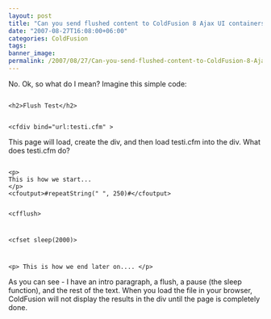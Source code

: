 ```yaml
---
layout: post
title: "Can you send flushed content to ColdFusion 8 Ajax UI containers?"
date: "2007-08-27T16:08:00+06:00"
categories: ColdFusion 
tags: 
banner_image: 
permalink: /2007/08/27/Can-you-send-flushed-content-to-ColdFusion-8-Ajax-UI-containers
---
```


No. Ok, so what do I mean? Imagine this simple code:

<code>
&lt;h2&gt;Flush Test&lt;/h2&gt;

&lt;cfdiv bind="url:testi.cfm" &gt;
</code>

This page will load, create the div, and then load testi.cfm into the div. What does testi.cfm do?

<code>
&lt;p&gt;
This is how we start...
&lt;/p&gt;
&lt;cfoutput&gt;#repeatString(" ", 250)#&lt;/cfoutput&gt;

&lt;cfflush&gt;

&lt;cfset sleep(2000)&gt;

&lt;p&gt;
This is how we end later on....
&lt;/p&gt;
</code>

As you can see - I have an intro paragraph, a flush, a pause (the sleep function), and the rest of the text. When you load the file in your browser, ColdFusion will not display the results in the div until the page is completely done.